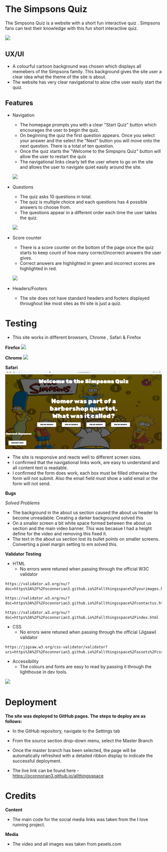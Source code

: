# The Simpsons Quiz #

The Simpsons Quiz is a website with a short fun interactive quiz . Simpsons fans can test their knowledge with this fun short interactive quiz.

![](assets/images/amiresponsivescreenshot.png)

## UX/UI ##

   * A colourful cartoon background was chosen which displays all memebers of the Simpsons family. This background gives the site user a clear idea what the theme of the site is about.
   * The website has very clear navigational to alow cthe user easily start the quiz.

## Features ##

 * Navigation

    * The homepage prompts you with a clear "Start Quiz" button which encourages the user to begin the quiz.
    * On beginning the quiz the first question appears. Once you select your answer and the select the "Next" button you will move onto the next question. There is a total of ten question. 
    * Once the quiz starts the "Welcome to the Simpspns Quiz" button will allow the user to restart the quix
    * The navigational links clearly tell the user where to go on the site and allows the user to navigate quiet easily around the site.

    ![](assets/images/navigational-links.png)

 * Questions

    * The quiz asks 10 questions in total.
    * The quiz is multiple choice and each questions has 4 possible answers to choose from.
    * The questions appear in a different order each time the user takles the quiz.
    
    ![](assets/images/screenshotofheader.png)

 * Score counter

    * There is a score counter on the bottom of the page once the quiz starts to keep count of how many correct/incorrect answers the user gives. 
    * Correct answers are highlighted in green and incorrect scores are highlighted in red.    

    ![](assets/images/screenshot-of-about-us-section.png)

 * Headers/Footers

    * The site does not have standard headers and footers displayed throughout like most sites as thi site is just a quiz.

# Testing #

   * This site works in different browsers, Chrome , Safari & Firefox

   **Firefox**
![](assets/images/screenshotofheader.png)

   **Chrome**
![](assets/images/chromeimage.png)

   **Safari**
![](assets/images/safari.png)

   * The site is responsive and reacts well to different screen sizes.
   * I confirmed that the navigational links work, are easy to understand and all content text is readable.
   * I confirmed the form does work, each box must be filled otherwise the form will not submit. Also the email field must show a valid email or the form will not send.

**Bugs** 

*Solved Problems*

   * The background in the about us section caused the about us header to become unreadable. Creating a darker backgrouynd solved this
   * On a smaller screen a bit white space formed between the about us section and the main video banner. This was becasue I had a height define for the video and removing this fixed it. 
   * The text in the about us section lost its bullet points on smaller screens. Converting a pixel margin setting to em solved this.

**Validator Testing**

* HTML
   * No errors were retuned when passing through the official W3C validator

```
https://validator.w3.org/nu/?doc=https%3A%2F%2Foconnorian3.github.io%2Fallthingsspace%2Fyourimages.html
```
```
https://validator.w3.org/nu/?doc=https%3A%2F%2Foconnorian3.github.io%2Fallthingsspace%2Fcontactus.html
```
```
https://validator.w3.org/nu/?doc=https%3A%2F%2Foconnorian3.github.io%2Fallthingsspace%2Findex.html
```

* CSS
   * No errors were retuned when passing through the official (Jigsaw) validator

```
https://jigsaw.w3.org/css-validator/validator?uri=https%3A%2F%2Foconnorian3.github.io%2Fallthingsspace%2Fassets%2Fcss%2Fstyle.css&profile=css3svg&usermedium=all&warning=1&vextwarning=&lang=en
```
    
* Accessibility
   * The colours and fonts are easy to read by passing it through the lighthouse in dev tools.

![](assets/images/Lighouthouse-score.png)     

# Deployment #

**The site was deployed to GitHub pages. The steps to deploy are as follows:**
   * In the GitHub repository, navigate to the Settings tab
   * From the source section drop-down menu, select the Master Branch
   * Once the master branch has been selected, the page will be automatically refreshed with a detailed ribbon display to indicate the successful deployment.

   * The live link can be found here - https://oconnorian3.github.io/allthingsspace

# Credits #

**Content** 
   * The main code for the social media links was taken from the I love running project.

**Media**

   * The video and all images was taken from pexels.com

